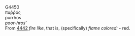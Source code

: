 <body>
  <p>G4450<br>  πυῤῥός  <br> purrhos  <br><i>poor-hros‘ </i><br>From <a href="g4442.htm">4442</a>  <i>fire</i> <i>like</i>, that is, (specifically) <i>flame</i> <i>colored:</i> - red.<br></p>
 </body>